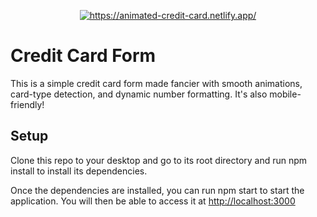 <p align="center"><a href="https://animated-credit-card.netlify.app/"><img src="https://i.imgur.com/hTTH5XW.gif" title="https://animated-credit-card.netlify.app/" /></a></p>

# Credit Card Form

This is a simple credit card form made fancier with smooth animations, card-type detection, and dynamic number formatting. It's also mobile-friendly!

## Setup

Clone this repo to your desktop and go to its root directory and run npm install to install its dependencies.

Once the dependencies are installed, you can run npm start to start the application. You will then be able to access it at [http://localhost:3000](http://localhost:3000)
